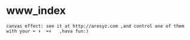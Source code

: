 www_index
=========
    canvas effect: see it at http://aresyz.com ,and control one of them with your ⬅ ⬆  ➡⬇   ,hava fun:) 
 
